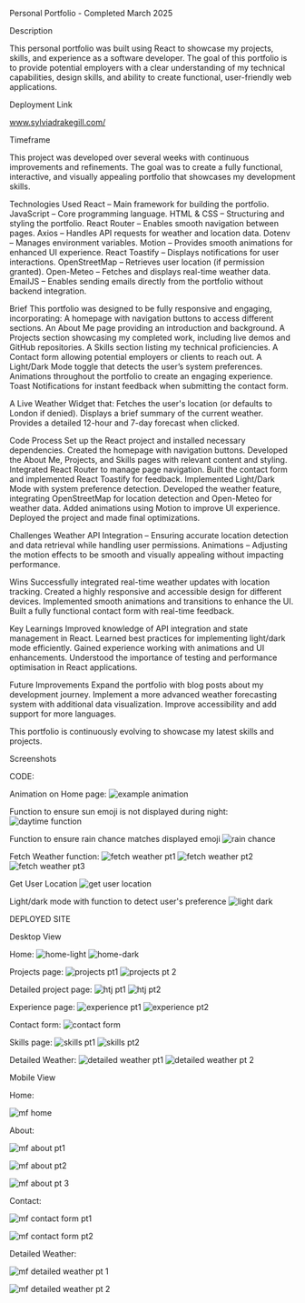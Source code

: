 Personal Portfolio - Completed March 2025


Description

This personal portfolio was built using React to showcase my projects, skills, and experience as a software developer. The goal of this portfolio is to provide potential employers with a clear understanding of my technical capabilities, design skills, and ability to create functional, user-friendly web applications.


Deployment Link

www.sylviadrakegill.com/ 


Timeframe

This project was developed over several weeks with continuous improvements and refinements. The goal was to create a fully functional, interactive, and visually appealing portfolio that showcases my development skills.


Technologies Used
React – Main framework for building the portfolio.
JavaScript – Core programming language.
HTML & CSS – Structuring and styling the portfolio.
React Router – Enables smooth navigation between pages.
Axios – Handles API requests for weather and location data.
Dotenv – Manages environment variables.
Motion – Provides smooth animations for enhanced UI experience.
React Toastify – Displays notifications for user interactions.
OpenStreetMap – Retrieves user location (if permission granted).
Open-Meteo – Fetches and displays real-time weather data.
EmailJS – Enables sending emails directly from the portfolio without backend integration.


Brief
This portfolio was designed to be fully responsive and engaging, incorporating:
A homepage with navigation buttons to access different sections.
An About Me page providing an introduction and background.
A Projects section showcasing my completed work, including live demos and GitHub repositories.
A Skills section listing my technical proficiencies.
A Contact form allowing potential employers or clients to reach out.
A Light/Dark Mode toggle that detects the user’s system preferences.
Animations throughout the portfolio to create an engaging experience.
Toast Notifications for instant feedback when submitting the contact form.

A Live Weather Widget that:
Fetches the user's location (or defaults to London if denied).
Displays a brief summary of the current weather.
Provides a detailed 12-hour and 7-day forecast when clicked.


Code Process
Set up the React project and installed necessary dependencies.
Created the homepage with navigation buttons.
Developed the About Me, Projects, and Skills pages with relevant content and styling.
Integrated React Router to manage page navigation.
Built the contact form and implemented React Toastify for feedback.
Implemented Light/Dark Mode with system preference detection.
Developed the weather feature, integrating OpenStreetMap for location detection and Open-Meteo for weather data.
Added animations using Motion to improve UI experience.
Deployed the project and made final optimizations.


Challenges
Weather API Integration – Ensuring accurate location detection and data retrieval while handling user permissions.
Animations – Adjusting the motion effects to be smooth and visually appealing without impacting performance.


Wins
Successfully integrated real-time weather updates with location tracking.
Created a highly responsive and accessible design for different devices.
Implemented smooth animations and transitions to enhance the UI.
Built a fully functional contact form with real-time feedback.


Key Learnings
Improved knowledge of API integration and state management in React.
Learned best practices for implementing light/dark mode efficiently.
Gained experience working with animations and UI enhancements.
Understood the importance of testing and performance optimisation in React applications.


Future Improvements
Expand the portfolio with blog posts about my development journey.
Implement a more advanced weather forecasting system with additional data visualization.
Improve accessibility and add support for more languages.

This portfolio is continuously evolving to showcase my latest skills and projects.

Screenshots

CODE:

Animation on Home page:
![example animation](https://github.com/user-attachments/assets/39a490df-5150-4f1f-aeb7-dffed664dcac)


Function to ensure sun emoji is not displayed during night:
![daytime function](https://github.com/user-attachments/assets/d61f7423-1b7d-4db4-a543-aa75b725a4a5)


Function to ensure rain chance matches displayed emoji
![rain chance](https://github.com/user-attachments/assets/3ebe34fa-62ed-4689-bf5a-1199e979d54e)


Fetch Weather function:
![fetch weather pt1](https://github.com/user-attachments/assets/252edbe4-7c5c-4ad9-8ed0-a621cfcf53f7)
![fetch weather pt2](https://github.com/user-attachments/assets/b3da41cf-f47b-4683-ba08-71c3808d6145)
![fetch weather pt3](https://github.com/user-attachments/assets/68bb830c-2d60-4d99-93d9-f0e16dd9899c)


Get User Location
![get user location ](https://github.com/user-attachments/assets/1eb21be0-ffd5-455b-8c04-ca7fc19c1dab)


Light/dark mode with function to detect user's preference
![light dark](https://github.com/user-attachments/assets/73f87cd5-bd20-4828-8355-1033e1edf491)


DEPLOYED SITE

Desktop View

Home:
![home-light](https://github.com/user-attachments/assets/e5d1de43-feee-45ec-999a-ced1fad792f0)
![home-dark](https://github.com/user-attachments/assets/dfc3bc4f-d42e-494c-9f16-61f903286c1a)


Projects page:
![projects pt1](https://github.com/user-attachments/assets/352b586c-439c-4c12-9f28-e4305cb41ab1)
![projects pt 2](https://github.com/user-attachments/assets/70dc76c5-409f-4669-a76a-fbb06731f16b)


Detailed project page:
![htj pt1](https://github.com/user-attachments/assets/e737d723-00ec-472e-af9a-4092c2e53fdb)
![htj pt2](https://github.com/user-attachments/assets/b476da21-e5c1-4f93-962b-33a27150f87a)


Experience page:
![experience pt1](https://github.com/user-attachments/assets/5539a8ba-b60e-4edf-989e-2bcaf0a40a30)
![experience pt2](https://github.com/user-attachments/assets/0f50a126-32b9-43f9-82fd-2d2c12dfbbc4)


Contact form:
![contact form](https://github.com/user-attachments/assets/089947c1-844d-45c6-9d68-b20585f22c78)


Skills page:
![skills pt1](https://github.com/user-attachments/assets/67d712bd-9ff9-4506-adf7-40721c1cc7b3)
![skills pt2](https://github.com/user-attachments/assets/f31f25d4-6d35-4c84-93b4-cf9083479fdf)


Detailed Weather:
![detailed weather pt1](https://github.com/user-attachments/assets/8cf03ba7-8953-4701-86a9-6ab598bc0548)
![detailed weather pt 2](https://github.com/user-attachments/assets/a39ba465-4e6a-43f3-8468-d75836d88713)


Mobile View

Home:

![mf home](https://github.com/user-attachments/assets/4a9e486f-6c58-4d99-85ea-c13fb901e323)


About:

![mf about pt1](https://github.com/user-attachments/assets/04e39479-9e4f-4bab-9f6b-51e1aa1ccc36)

![mf about pt2](https://github.com/user-attachments/assets/cb3f7614-457b-4623-a1d3-2634b40b9455)

![mf about pt 3](https://github.com/user-attachments/assets/7e28dec6-e4d7-49fb-bd6e-bde3015c0b2b)


Contact:

![mf contact form pt1](https://github.com/user-attachments/assets/676f2016-bce9-4ee2-ac56-b2c6a8bf96be)

![mf contact form pt2](https://github.com/user-attachments/assets/77a20055-1079-4cd6-b300-807efa50c001)


Detailed Weather:

![mf detailed weather pt 1](https://github.com/user-attachments/assets/93e886d9-eb2a-46ef-8dd3-71b821935cc7)

![mf detailed weather pt 2](https://github.com/user-attachments/assets/a9b39bde-4377-4859-9651-eb2b0788922a)
















